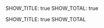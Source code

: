  <!--START_SECTION:waka-->
SHOW_TITLE: true
SHOW_TOTAL: true
<!--END_SECTION:waka-->

SHOW_TITLE: true
SHOW_TOTAL
